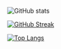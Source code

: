 
![GitHub stats](https://github-readme-stats.vercel.app/api?username=matheusbonjour&show_icons=true)

[![GitHub Streak](https://streak-stats.demolab.com/?user=matheusbonjour)](https://git.io/streak-stats)


[![Top Langs](https://github-readme-stats.vercel.app/api/top-langs/?username=matheusbonjour&langs_count=4)](https://github.com/anuraghazra/github-readme-stats)

